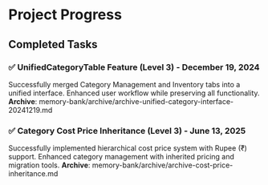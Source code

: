 # Project Progress

## Completed Tasks

### ✅ UnifiedCategoryTable Feature (Level 3) - December 19, 2024
Successfully merged Category Management and Inventory tabs into a unified interface. Enhanced user workflow while preserving all functionality.
**Archive**: memory-bank/archive/archive-unified-category-interface-20241219.md

### ✅ Category Cost Price Inheritance (Level 3) - June 13, 2025
Successfully implemented hierarchical cost price system with Rupee (₹) support. Enhanced category management with inherited pricing and migration tools.
**Archive**: memory-bank/archive/archive-cost-price-inheritance.md
